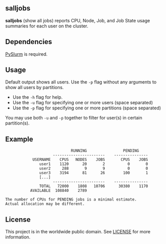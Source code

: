 ## salljobs

**salljobs** (show all jobs) reports CPU, Node, Job, and Job State usage
summaries for each user on the cluster.

## Dependencies

[PySlurm](https://github.com/PySlurm/pyslurm) is required.


## Usage

Default output shows all users. Use the `-p` flag without any arguments to show
all users by partitions.

* Use the `-h` flag for help.
* Use the `-u` flag for specifying one or more users (space separated)
* Use the `-p` flag for specifying one or more partitions (space separated)

You may use both `-u` and `-p` together to filter for user(s) in certain
partition(s).


## Example

```
                             RUNNING                PENDING    
                     -----------------------    ---------------
            USERNAME    CPUS   NODES    JOBS       CPUS    JOBS
               user1    1120      20       2          0       0
               user2     288       9       9          0       0
               user3    3194      81      26        100       1
               [...]
                     -----------------------    ---------------
               TOTAL   72000    1808   10706      30380    1170
           AVAILABLE  108840    2789                           

The number of CPUs for PENDING jobs is a minimal estimate.
Actual allocation may be different.
```

## License

This project is in the worldwide public domain.  See [LICENSE](../LICENSE.md) for
more information.
